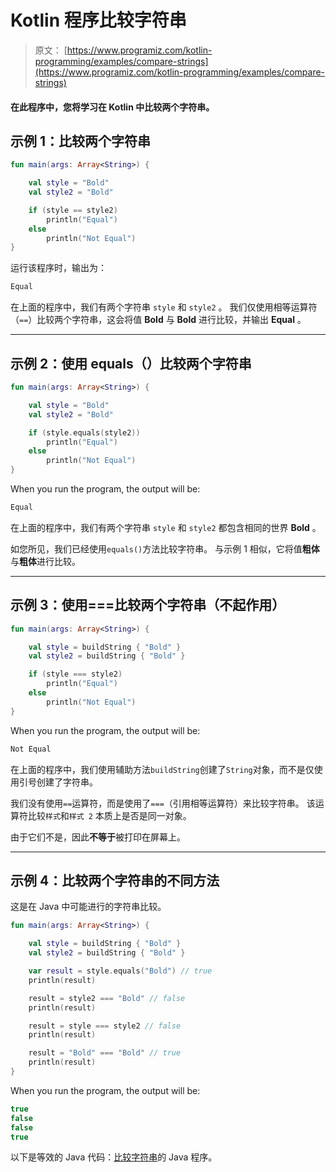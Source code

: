 # Kotlin 程序比较字符串

> 原文： [https://www.programiz.com/kotlin-programming/examples/compare-strings](https://www.programiz.com/kotlin-programming/examples/compare-strings)

#### 在此程序中，您将学习在 Kotlin 中比较两个字符串。

## 示例 1：比较两个字符串

```kt
fun main(args: Array<String>) {

    val style = "Bold"
    val style2 = "Bold"

    if (style == style2)
        println("Equal")
    else
        println("Not Equal")
}
```

运行该程序时，输出为：

```kt
Equal
```

在上面的程序中，我们有两个字符串 `style` 和 `style2` 。 我们仅使用相等运算符（`==`）比较两个字符串，这会将值 **Bold** 与 **Bold** 进行比较，并输出 **Equal** 。

* * *

## 示例 2：使用 equals（）比较两个字符串

```kt
fun main(args: Array<String>) {

    val style = "Bold"
    val style2 = "Bold"

    if (style.equals(style2))
        println("Equal")
    else
        println("Not Equal")
}
```

When you run the program, the output will be:

```kt
Equal
```

在上面的程序中，我们有两个字符串 `style` 和 `style2` 都包含相同的世界 **Bold** 。

如您所见，我们已经使用`equals()`方法比较字符串。 与示例 1 相似，它将值**粗体**与**粗体**进行比较。

* * *

## 示例 3：使用===比较两个字符串（不起作用）

```kt
fun main(args: Array<String>) {

    val style = buildString { "Bold" }
    val style2 = buildString { "Bold" }

    if (style === style2)
        println("Equal")
    else
        println("Not Equal")
}
```

When you run the program, the output will be:

```kt
Not Equal
```

在上面的程序中，我们使用辅助方法`buildString`创建了`String`对象，而不是仅使用引号创建了字符串。

我们没有使用`==`运算符，而是使用了`===`（引用相等运算符）来比较字符串。 该运算符比较`样式`和`样式 2` 本质上是否是同一对象。

由于它们不是，因此**不等于**被打印在屏幕上。

* * *

## 示例 4：比较两个字符串的不同方法

这是在 Java 中可能进行的字符串比较。

```kt
fun main(args: Array<String>) {

    val style = buildString { "Bold" }
    val style2 = buildString { "Bold" }

    var result = style.equals("Bold") // true
    println(result)

    result = style2 === "Bold" // false
    println(result)

    result = style === style2 // false
    println(result)

    result = "Bold" === "Bold" // true
    println(result)
}
```

When you run the program, the output will be:

```kt
true
false
false
true
```

以下是等效的 Java 代码：[比较字符串](/java-programming/examples/compare-strings "Java Program to compare strings")的 Java 程序。